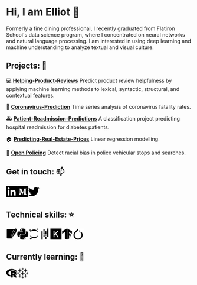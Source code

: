 # Hi, I am Elliot 👋

Formerly a fine dining professional, I recently graduated from Flatiron School's data science program, where I concentrated on neural networks and natural language processing. I am interested in using deep learning and machine understanding to analyze textual and visual culture.


## Projects: :triangular_ruler:
:computer: [**Helping-Product-Reviews**](https://github.com/thisiselliot/HelpingProductReviews)
Predict product review helpfulness by applying machine learning methods to lexical, syntactic, structural, and contextual features.

:hospital: [**Coronavirus-Prediction**](https://github.com/thisiselliot/Coronavirus-Prediction)
Time series analysis of coronavirus fatality rates.

:ambulance: [**Patient-Readmission-Predictions**](https://github.com/thisiselliot/Patient-Readmission-Predictions)
A classification project predicting hospital readmission for diabetes patients.

:house: [**Predicting-Real-Estate-Prices**](https://github.com/thisiselliot/Predicting-Real-Estate-Prices-in-King-County-WA)
Linear regression modelling.

:cop: [**Open Policing**](https://github.com/thisiselliot/Open-Policing)
Detect racial bias in police vehicular stops and searches.


## Get in touch: :mailbox:
<p>
  <a href="https://www.linkedin.com/in/elliot-macy/"><img align="left" src="https://github.com/thisiselliot/icons/blob/main/linkedin.png" alt="linkedin" title="linkedin" height="30" width="30"></a>
  <a href="https://elimacy.medium.com/"><img align="left" src="https://github.com/thisiselliot/icons/blob/main/medium.png" alt="medium" title="medium" height="30" width="30"></a>
  <a href="https://twitter.com/EliMacy/"><img align="left" src="https://github.com/thisiselliot/icons/blob/main/twitter.png" alt="twitter" title="twitter" height="30" width="30"></a>
</p>

<br>
<br>

## Technical skills: :star:
<p>
  <a href="https://sqlite.org/"><img align="left" src="https://github.com/thisiselliot/icons/blob/main/sqlite.png" alt="sqlite" title="sqlite" height="30" width="30"></a>
  <a href="https://www.python.org/"><img align="left" src="https://github.com/thisiselliot/icons/blob/main/python.png" title="python" height="30" width="30"></a>
  <a href="https://jupyter.org/"><img align="left" src="https://github.com/thisiselliot/icons/blob/main/jupyter.png" alt="jupyter" title="jupyter" height="30" width="30"></a>
  <a href="https://pandas.pydata.org/"><img align="left" src="https://github.com/thisiselliot/icons/blob/main/pandas.png" alt="pandas" title="pandas" height="30" width="30"</a>
  <a href="https://keras.io/"><img align="left" src="https://github.com/thisiselliot/icons/blob/main/keras.png" alt="keras" title="keras" height="30" width="30"></a>
  <a href="https://www.tensorflow.org/"><img align="left" src="https://github.com/thisiselliot/icons/blob/main/tensorflow.png" alt="tensorflow" title="tensorflow" height="30" width="30"></a>
  <a href="https://pytorch.org/"><img align="left" src="https://github.com/thisiselliot/icons/blob/main/pytorch.png" alt="pytorch" title="pytorch" height="30" width="30"></a>
</p>

<br>
<br>

## Currently learning: :microscope:
<p>
    <a href="https://www.r-project.org/"><img align="left" src="https://github.com/thisiselliot/icons/blob/main/r.png" alt="r" title="r" height="30" width="30"></a>
    <a href="https://www.tableau.com/"><img align="left" src="https://github.com/thisiselliot/icons/blob/main/tableau.png" alt="tableau" title="tableau" height="30" width="30"></a>
</p>
